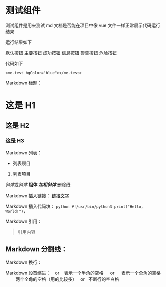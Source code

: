 # 测试组件

测试组件是用来测试 md 文档是否能在项目中像 vue 文件一样正常展示代码运行结果

运行结果如下 <me-test bgColor="blue"></me-test>

<el-button>默认按钮</el-button> <el-button type="primary">主要按钮</el-button> <el-button type="success">成功按钮</el-button> <el-button type="info">信息按钮</el-button> <el-button type="warning">警告按钮</el-button> <el-button type="danger">危险按钮</el-button>

<el-button icon="el-icon-search" circle></el-button> <el-button type="primary" icon="el-icon-edit" circle></el-button> <el-button type="success" icon="el-icon-check" circle></el-button> <el-button type="info" icon="el-icon-message" circle></el-button> <el-button type="warning" icon="el-icon-star-off" circle></el-button> <el-button type="danger" icon="el-icon-delete" circle></el-button>

代码如下

```
<me-test bgColor="blue"></me-test>
```

Markdown 标题：

# 这是 H1

## 这是 H2

### 这是 H3

Markdown 列表：

- 列表项目

1. 列表项目

*斜体*或*斜体* **粗体** **_加粗斜体_** ~~删除线~~

Markdown 插入链接： [链接文字](链接网址 '标题')

Markdown 插入代码块： `python #!/usr/bin/python3 print("Hello, World!"); `

Markdown 引用：

> 引用内容

## Markdown 分割线：

Markdown 换行： <br>

Markdown 段首缩进： &ensp; or &#8194; 表示一个半角的空格 &emsp; or &#8195; 表示一个全角的空格 &emsp;&emsp; 两个全角的空格（用的比较多） &nbsp; or &#160; 不断行的空白格
